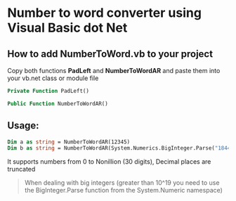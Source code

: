 # Number to word converter using Visual Basic dot Net

## How to add NumberToWord.vb to your project

Copy both functions **PadLeft** and **NumberToWordAR** and paste them into your vb.net class or module file
```vb
Private Function PadLeft()

Public Function NumberToWordAR()
```

## Usage:

```vb
Dim a as string = NumberToWordAR(12345)
Dim b as string = NumberToWordAR(System.Numerics.BigInteger.Parse("1844674407370777955161777776665777")) ' Big integer
```

It supports numbers from 0 to Nonillion (30 digits), Decimal places are truncated

> When dealing with big integers (greater than 10^19 you need to use the BigInteger.Parse function from the System.Numeric namespace)